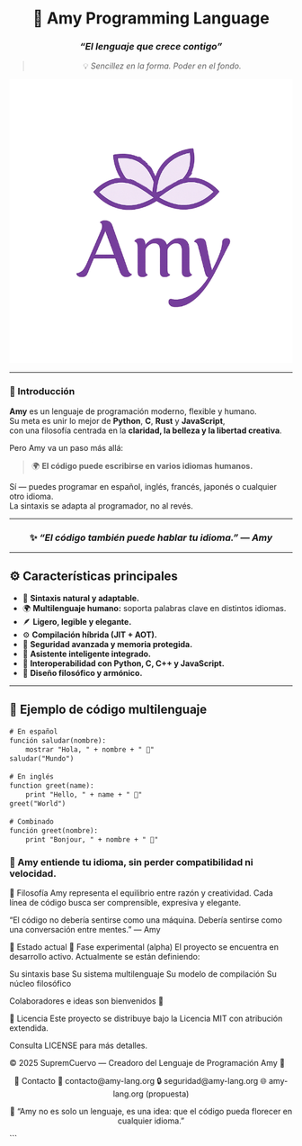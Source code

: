 <div align="center">

# 🌸 **Amy Programming Language**
### *“El lenguaje que crece contigo”*

> 💡 *Sencillez en la forma. Poder en el fondo.*

![Amy Logo](https://raw.githubusercontent.com/SupremCuervo/-Amy/main/logo/amy_flower.png)

---

</div>

### 🌷 Introducción

**Amy** es un lenguaje de programación moderno, flexible y humano.  
Su meta es unir lo mejor de **Python**, **C**, **Rust** y **JavaScript**,  
con una filosofía centrada en la **claridad, la belleza y la libertad creativa**.

Pero Amy va un paso más allá:  
> 🌍 **El código puede escribirse en varios idiomas humanos.**

Sí — puedes programar en español, inglés, francés, japonés o cualquier otro idioma.  
La sintaxis se adapta al programador, no al revés.

---

<div align="center">

### ✨ *“El código también puede hablar tu idioma.”* — *Amy*

</div>

---

## ⚙️ **Características principales**

- 🧠 **Sintaxis natural y adaptable.**  
- 🌍 **Multilenguaje humano:** soporta palabras clave en distintos idiomas.  
- 🪶 **Ligero, legible y elegante.**  
- ⚙️ **Compilación híbrida (JIT + AOT).**  
- 🔐 **Seguridad avanzada y memoria protegida.**  
- 🤖 **Asistente inteligente integrado.**  
- 💬 **Interoperabilidad con Python, C, C++ y JavaScript.**  
- 🪷 **Diseño filosófico y armónico.**

---

## 🧩 **Ejemplo de código multilenguaje**

```amy
# En español
función saludar(nombre):
    mostrar "Hola, " + nombre + " 🌸"
saludar("Mundo")

# En inglés
function greet(name):
    print "Hello, " + name + " 🌸"
greet("World")

# Combinado
función greet(nombre):
    print "Bonjour, " + nombre + " 🌸"

```

### 🎯 Amy entiende tu idioma, sin perder compatibilidad ni velocidad.

🌱 Filosofía
Amy representa el equilibrio entre razón y creatividad.
Cada línea de código busca ser comprensible, expresiva y elegante.

“El código no debería sentirse como una máquina.
Debería sentirse como una conversación entre mentes.” — Amy

🚧 Estado actual
🧩 Fase experimental (alpha)
El proyecto se encuentra en desarrollo activo.
Actualmente se están definiendo:

Su sintaxis base
Su sistema multilenguaje
Su modelo de compilación
Su núcleo filosófico

Colaboradores e ideas son bienvenidos 💖

📜 Licencia
Este proyecto se distribuye bajo la
Licencia MIT con atribución extendida.

Consulta LICENSE para más detalles.

© 2025 SupremCuervo — Creadoro del Lenguaje de Programación Amy 🌸

<div align="center">
💌 Contacto
📧 contacto@amy-lang.org
🔒 seguridad@amy-lang.org
🌐 amy-lang.org (propuesta)

🌸 “Amy no es solo un lenguaje,
es una idea: que el código pueda florecer en cualquier idioma.”

</div> ```

